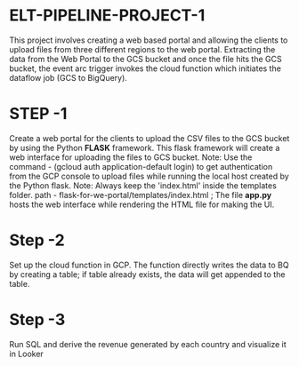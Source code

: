 # ELT-PIPELINE-PROJECT-1
This project involves creating a web based portal and allowing the clients to upload files from three different regions to the web portal. Extracting the data from the Web Portal to the GCS bucket and once the file hits the GCS bucket, the event arc trigger invokes the cloud function which initiates the dataflow job (GCS to BigQuery). 

# STEP -1 
Create a web portal for the clients to upload the CSV files to the GCS bucket by using the Python **FLASK** framework. This flask framework will create a web interface for uploading the files to GCS bucket. 
Note: Use the command - (gcloud auth application-default login) to get authentication from the GCP console to upload files while running the local host created by the Python flask.
Note: Always keep the 'index.html' inside the templates folder. path - flask-for-we-portal/templates/index.html ; The file **app.py** hosts the web interface while rendering the HTML file for making the UI.

# Step -2 
Set up the cloud function in GCP. The function directly writes the data to BQ by creating a table; if table already exists, the data will get appended to the table. 

# Step -3
Run SQL and derive the revenue generated by each country and visualize it in Looker
